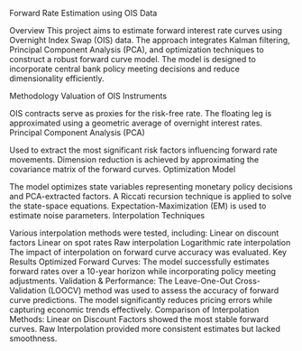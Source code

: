Forward Rate Estimation using OIS Data

Overview
This project aims to estimate forward interest rate curves using Overnight Index Swap (OIS) data. The approach integrates Kalman filtering, Principal Component Analysis (PCA), and optimization techniques to construct a robust forward curve model. The model is designed to incorporate central bank policy meeting decisions and reduce dimensionality efficiently.

Methodology
Valuation of OIS Instruments

OIS contracts serve as proxies for the risk-free rate.
The floating leg is approximated using a geometric average of overnight interest rates.
Principal Component Analysis (PCA)

Used to extract the most significant risk factors influencing forward rate movements.
Dimension reduction is achieved by approximating the covariance matrix of the forward curves.
Optimization Model

The model optimizes state variables representing monetary policy decisions and PCA-extracted factors.
A Riccati recursion technique is applied to solve the state-space equations.
Expectation-Maximization (EM) is used to estimate noise parameters.
Interpolation Techniques

Various interpolation methods were tested, including:
Linear on discount factors
Linear on spot rates
Raw interpolation
Logarithmic rate interpolation
The impact of interpolation on forward curve accuracy was evaluated.
Key Results
Optimized Forward Curves: The model successfully estimates forward rates over a 10-year horizon while incorporating policy meeting adjustments.
Validation & Performance:
The Leave-One-Out Cross-Validation (LOOCV) method was used to assess the accuracy of forward curve predictions.
The model significantly reduces pricing errors while capturing economic trends effectively.
Comparison of Interpolation Methods:
Linear on Discount Factors showed the most stable forward curves.
Raw Interpolation provided more consistent estimates but lacked smoothness.
